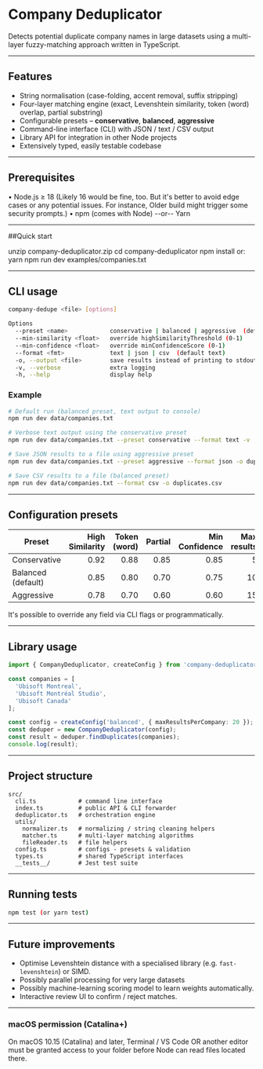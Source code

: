 # Company Deduplicator

Detects potential duplicate company names in large datasets using a multi-layer fuzzy-matching approach written in TypeScript.

---

## Features

*   String normalisation (case-folding, accent removal, suffix stripping)
*   Four-layer matching engine (exact, Levenshtein similarity, token (word) overlap, partial substring)
*   Configurable presets – **conservative**, **balanced**, **aggressive**
*   Command-line interface (CLI) with JSON / text / CSV output
*   Library API for integration in other Node projects
*   Extensively typed, easily testable codebase

---

## Prerequisites

• Node.js ≥ 18   (Likely 16 would be fine, too. But it's better to avoid edge cases or any potential issues. For instance, Older build might trigger some security prompts.)
• npm (comes with Node) --or-- Yarn

---

##Quick start

unzip company-deduplicator.zip
cd company-deduplicator
npm install      or: yarn
npm run dev examples/companies.txt

---

## CLI usage

```bash
company-dedupe <file> [options]

Options
  --preset <name>            conservative | balanced | aggressive  (default balanced)
  --min-similarity <float>   override highSimilarityThreshold (0-1)
  --min-confidence <float>   override minConfidenceScore (0-1)
  --format <fmt>             text | json | csv  (default text)
  -o, --output <file>        save results instead of printing to stdout
  -v, --verbose              extra logging
  -h, --help                 display help
```

### Example

```bash
# Default run (balanced preset, text output to console)
npm run dev data/companies.txt

# Verbose text output using the conservative preset
npm run dev data/companies.txt --preset conservative --format text -v

# Save JSON results to a file using aggressive preset
npm run dev data/companies.txt --preset aggressive --format json -o duplicates.json

# Save CSV results to a file (balanced preset)
npm run dev data/companies.txt --format csv -o duplicates.csv
```

---

## Configuration presets

| Preset        | High Similarity | Token (word) | Partial | Min Confidence | Max results |
|---------------|---------:|------:|--------:|---------------:|------------:|
| Conservative  | 0.92     | 0.88  | 0.85    | 0.85           | 5           |
| Balanced (default)| 0.85 | 0.80  | 0.70    | 0.75           | 10          |
| Aggressive    | 0.78     | 0.70  | 0.60    | 0.60           | 15          |

It's possible to override any field via CLI flags or programmatically.

---

## Library usage

```ts
import { CompanyDeduplicator, createConfig } from 'company-deduplicator';

const companies = [
  'Ubisoft Montreal',
  'Ubisoft Montréal Studio',
  'Ubisoft Canada'
];

const config = createConfig('balanced', { maxResultsPerCompany: 20 });
const deduper = new CompanyDeduplicator(config);
const result = deduper.findDuplicates(companies);
console.log(result);
```

---

## Project structure

```
src/
  cli.ts            # command line interface
  index.ts          # public API & CLI forwarder
  deduplicator.ts   # orchestration engine
  utils/
    normalizer.ts   # normalizing / string cleaning helpers
    matcher.ts      # multi-layer matching algorithms
    fileReader.ts   # file helpers
  config.ts         # configs - presets & validation
  types.ts          # shared TypeScript interfaces
  __tests__/        # Jest test suite
```

---

## Running tests

```bash
npm test (or yarn test)
```

---

## Future improvements

*   Optimise Levenshtein distance with a specialised library (e.g. `fast-levenshtein`) or SIMD.
*   Possibly parallel processing for very large datasets
*   Possibly machine-learning scoring model to learn weights automatically.
*   Interactive review UI to confirm / reject matches.
---

### macOS permission (Catalina+)

On macOS 10.15 (Catalina) and later, Terminal / VS Code OR another editor must be granted access to your folder before Node can read files located there.

```
